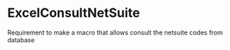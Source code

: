 # ExcelConsultNetSuite
Requirement to make a macro that allows consult the netsuite codes from database
